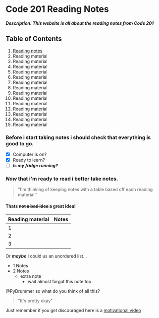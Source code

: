 # Code 201 Reading Notes
##### Description: This website is all about the reading notes from Code 201
## Table of Contents
1. [Reading notes](class-01.md)
2. Reading material
3. Reading material
4. Reading material
5. Reading material
6. Reading material
7. Reading material
8. Reading material
9. Reading material
10. Reading material
11. Reading material
12. Reading material
13. Reading material
14. Reading material
15. Reading material

### Before i start taking notes i should check that everything is good to go.
- [x] Computer is on?
- [x] Ready to learn?
- [ ] ***Is my fridge running?***
### *Now* that i'm ready to read i better take notes.
>"I'm thinking of keeping notes with a table based off each reading material."
#### Thats ~~not a bad idea~~ a great idea!
| Reading material | Notes |
| ------------- |:-------------:| 
| 1 | |
| 2 | |
| 3 | |

Or ***maybe*** I could us an unordered list...
* 1 Notes
* 2 Notes
  * extra note
    * wait almost forgot this note too

@PyDrummer so what do you think of all this?
>"It's pretty okay"

Just remember if you get discouraged here is a [motivational video](https://www.youtube.com/watch?v=CLUkwYKTj7Q/)
